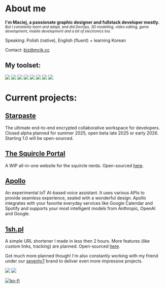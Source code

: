 # About me
**I'm Maciej, a passionate graphic designer and fullstack developer mostly.**<br>
<sup>*But I constantly learn and adapt, and did DevOps, 3D modelling, video editing, game development, mobile development and a bit of electronics too.*</sup>

Speaking: Polish (native), English (fluent) + learning Korean<br>

Contact: biz@mcjk.cc

## My toolset:
![](https://img.shields.io/badge/JavaScript-F7DF1E.svg?style=for-the-badge&logo=JavaScript&logoColor=black) ![](https://img.shields.io/badge/Node.js-339933.svg?style=for-the-badge&logo=nodedotjs&logoColor=white) ![](https://img.shields.io/badge/Express-000000.svg?style=for-the-badge&logo=Express&logoColor=white) ![](https://img.shields.io/badge/Next.js-000000.svg?style=for-the-badge&logo=nextdotjs&logoColor=white) ![](https://img.shields.io/badge/Electron-47848F.svg?style=for-the-badge&logo=Electron&logoColor=white) ![](https://img.shields.io/badge/Python-3776AB.svg?style=for-the-badge&logo=Python&logoColor=white) ![](https://img.shields.io/badge/Flask-000000.svg?style=for-the-badge&logo=Flask&logoColor=white) ![](https://img.shields.io/badge/PHP-777BB4.svg?style=for-the-badge&logo=PHP&logoColor=white)

# Current projects:

## [Starpaste](https://starpaste.eu/)
The ultimate end-to-end encrypted collaborative workspace for developers. Closed alpha planned for summer 2025, open beta late 2025 or early 2026. Starting 1.0 will be open-sourced.

## [The Squircle Portal](https://squircle.site/)
A WIP all-in-one website for the squircle nerds. Open-sourced [here](https://github.com/MaciejkaG/the-squircle-portal/).

## [Apollo](https://github.com/77-co/Apollo/)
An experimental IoT AI-based voice assistant. It uses various APIs to provide seamless experience, sealed with a wonderful design. Apollo integrates with your favorite everyday services like Google Calendar and Spotify and supports your most intelligent models from Anthropic, OpenAI and Google.

## [1sh.pl](https://1sh.pl/)
A simple URL shortener I made in less then 2 hours. More features (like custom links, tracking) are planned. Open-sourced [here](https://github.com/MaciejkaG/1sh).

Got much more planned though! I'm also constantly working with my friend under our [seventy7](https://github.com/77-co) brand to deliver even more impressive projects.

![](https://github-readme-stats.vercel.app/api?username=MaciejkaG&show_icons=true&theme=transparent) ![](https://github-readme-stats.vercel.app/api/top-langs/?username=MaciejkaG&layout=donut&theme=transparent)

[![ko-fi](https://ko-fi.com/img/githubbutton_sm.svg)](https://ko-fi.com/Z8Z8OQF2R)
